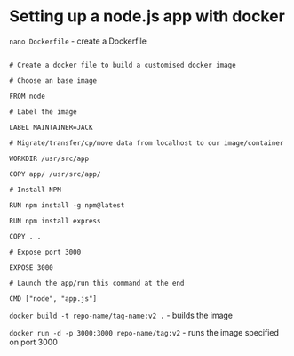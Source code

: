 # Setting up a node.js app with docker

`nano Dockerfile` - create a Dockerfile

```

# Create a docker file to build a customised docker image

# Choose an base image

FROM node

# Label the image

LABEL MAINTAINER=JACK

# Migrate/transfer/cp/move data from localhost to our image/container

WORKDIR /usr/src/app

COPY app/ /usr/src/app/

# Install NPM

RUN npm install -g npm@latest

RUN npm install express

COPY . .

# Expose port 3000

EXPOSE 3000

# Launch the app/run this command at the end

CMD ["node", "app.js"]
```

`docker build -t repo-name/tag-name:v2 .` - builds the image

`docker run -d -p 3000:3000 repo-name/tag:v2` - runs the image specified on port 3000
